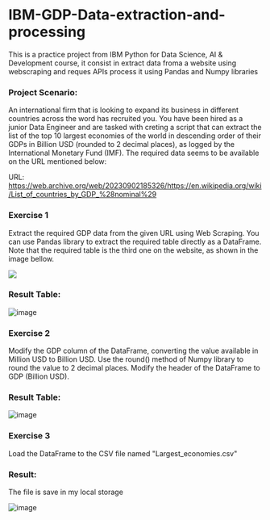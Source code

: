 # IBM-GDP-Data-extraction-and-processing
This is a practice project from IBM Python for Data Science, AI & Development course, it consist in extract data froma a website using webscraping and reques APIs process it using Pandas and Numpy libraries

### Project Scenario:
An international firm that is looking to expand its business in different countries across the word has recruited you. You have been hired as a junior Data Engineer and are tasked with creting a script that can extract the list of the top 10 largest economies of the world in descending order of their GDPs in Billion USD (rounded to 2 decimal places), as logged by the International Monetary Fund (IMF).
The required data seems to be available on the URL mentioned below:

URL:  https://web.archive.org/web/20230902185326/https://en.wikipedia.org/wiki/List_of_countries_by_GDP_%28nominal%29

### Exercise 1

Extract the required GDP data from the given URL using Web Scraping. You can use Pandas library to extract the required table directly as a DataFrame. Note that the required table is the third one on the website, as shown in the image bellow.

<img src="https://cf-courses-data.s3.us.cloud-object-storage.appdomain.cloud/IBMDeveloperSkillsNetwork-PY0101EN-SkillsNetwork/images/pandas_wbs_3.png">

### Result Table:

![image](https://github.com/alejandromz2/IBM-GDP-Data-extraction-and-processing/assets/30611516/86aba9d1-2949-4836-831d-219786dd1250)


### Exercise 2

Modify the GDP column of the DataFrame, converting the value available in Million USD to Billion USD. Use the round() method of Numpy library to round the value to 2 decimal places. Modify the header of the DataFrame to GDP (Billion USD).

### Result Table:

![image](https://github.com/alejandromz2/IBM-GDP-Data-extraction-and-processing/assets/30611516/538ef0d0-552c-4117-abd9-fb7ea92e30bd)


### Exercise 3

Load the DataFrame to the CSV file named "Largest_economies.csv"
### Result:
The file is save in my local storage

![image](https://github.com/alejandromz2/IBM-GDP-Data-extraction-and-processing/assets/30611516/3f169e01-a6a1-4761-9f9f-acc0ecddc81d)


